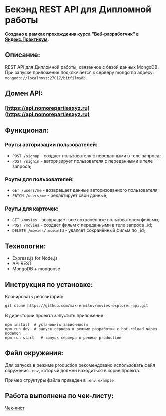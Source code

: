 # Бекэнд REST API для Дипломной работы
**Создано в рамках прохождения курса "Веб-разработчик" в [Яндекс.Практикум](https://practicum.yandex.ru/).**

## **Описание:**

REST API для Дипломной работы, связанное с базой данных MongoDB. При запуске приложение подключается к серверу mongo по адресу: `mongodb://localhost:27017/bitfilmsdb`.

## Домен API:
### [https://api.nomorepartiesxyz.ru](https://api.nomorepartiesxyz.ru)

## **Функционал:**

### **Роуты авторизации пользователей:**
- `POST /signup` - создает пользователя с переданными в теле запроса;
- `POST /signin` - авторизирует пользователя с переданными в теле запроса;

### **Роуты для пользователей:**
- `GET /users/me` - возвращает данные авторизованного пользователя;
- `PATCH /users/me` - редактирует свои данные;

### **Роуты для карточек:**
- `GET /movies` - возвращает все сохранённые пользователем фильмы;
- `POST /movies` - создаёт фильм с переданными в теле запроса _id;
- `DELETE /movies/:movieId` - удаляет сохранённый фильм по _id;

## **Технологии:**
-   Express.js for Node.js
-   API REST
-   MongoDB + mongoose

## **Инструкция по установке:**

Клонировать репозиторий:

`git clone https://github.com/max-ermilov/movies-explorer-api.git`

В директории проекта запустить приложение:

```
npm install  # установить зависимости
npm run dev  # запуск сервера в режиме разработки с hot-reload через nodemon
npm run start 	# запуск сервера в режиме production
```

## **Файл окружения:**
Для запуска в режиме production рекомендовано использовать файл окружения `.env`, который должен находиться в корне проекта.

Пример структуры файла приведен в `.env.example`
## **Работа выполнена по чек-листу:**

[Чек-лист](https://code.s3.yandex.net/web-developer/static/new-program/web-diploma-criteria-2.0/index.html)
